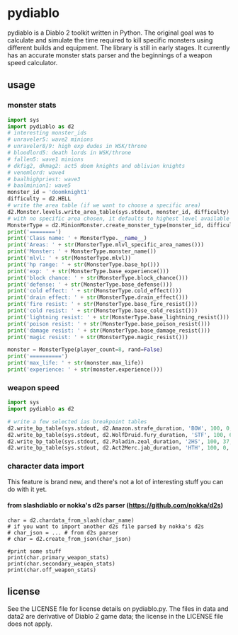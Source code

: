 # pydiablo
pydiablo is a Diablo 2 toolkit written in Python. The original goal was to calculate and simulate the time required to kill specific monsters using different builds and equipment. The library is still in early stages. It currently has an accurate monster stats parser and the beginnings of a weapon speed calculator.

## usage

### monster stats
```python
import sys
import pydiablo as d2
# interesting monster_ids
# unraveler5: wave2 minions
# unraveler8/9: high exp dudes in WSK/throne
# bloodlord5: death lords in WSK/throne
# fallen5: wave1 minions
# dkfig2, dkmag2: act5 doom knights and oblivion knights
# venomlord: wave4
# baalhighpriest: wave3
# baalminion1: wave5
monster_id = 'doomknight1'
difficulty = d2.HELL
# write the area table (if we want to choose a specific area)
d2.Monster.levels.write_area_table(sys.stdout, monster_id, difficulty)
# with no specific area chosen, it defaults to highest level available
MonsterType = d2.MinionMonster.create_monster_type(monster_id, difficulty)
print('========')
print('Class name: ' + MonsterType.__name__)
print('Areas: ' + str(MonsterType.mlvl_specific_area_names()))
print('Monster: ' + MonsterType.monster_name())
print('mlvl: ' + str(MonsterType.mlvl))
print('hp range: ' + str(MonsterType.base_hp()))
print('exp: ' + str(MonsterType.base_experience()))
print('block chance: ' + str(MonsterType.block_chance()))
print('defense: ' + str(MonsterType.base_defense()))
print('cold effect: ' + str(MonsterType.cold_effect()))
print('drain effect: ' + str(MonsterType.drain_effect()))
print('fire resist: ' + str(MonsterType.base_fire_resist()))
print('cold resist: ' + str(MonsterType.base_cold_resist()))
print('lightning resist: ' + str(MonsterType.base_lightning_resist()))
print('poison resist: ' + str(MonsterType.base_poison_resist()))
print('damage resist: ' + str(MonsterType.base_damage_resist()))
print('magic resist: ' + str(MonsterType.magic_resist()))

monster = MonsterType(player_count=8, rand=False)
print('==========')
print('max_life: ' + str(monster.max_life))
print('experience: ' + str(monster.experience()))
```

### weapon speed
```python
import sys
import pydiablo as d2

# write a few selected ias breakpoint tables
d2.write_bp_table(sys.stdout, d2.Amazon.strafe_duration, 'BOW', 100, 0, 10)
d2.write_bp_table(sys.stdout, d2.WolfDruid.fury_duration, 'STF', 100, 68, 10, WIAS=90)
d2.write_bp_table(sys.stdout, d2.Paladin.zeal_duration, '2HS', 100, 37, 10, WIAS=0)
d2.write_bp_table(sys.stdout, d2.Act2Merc.jab_duration, 'HTH', 100, 0, -10)
```

### character data import
This feature is brand new, and there's not a lot of interesting stuff you can do with it yet.

#### from slashdiablo or nokka's d2s parser (https://github.com/nokka/d2s)
```char_name = 'netease'
char = d2.chardata_from_slash(char_name)
# if you want to import another d2s file parsed by nokka's d2s
# char_json = ... # from d2s parser
# char = d2.create_from_json(char_json)

#print some stuff
print(char.primary_weapon_stats)
print(char.secondary_weapon_stats)
print(char.off_weapon_stats)
```

## license
See the LICENSE file for license details on pydiablo.py. The files in data and data2 are derivative of Diablo 2 game data; the license in the LICENSE file does not apply.
